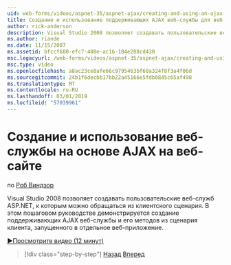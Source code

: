 ```yaml
---
uid: web-forms/videos/aspnet-35/aspnet-ajax/creating-and-using-an-ajax-enabled-web-service-in-a-web-site
title: Создание и использование поддерживающих AJAX веб-службы для веб-сайта | Документация Майкрософт
author: rick-anderson
description: Visual Studio 2008 позволяет создавать пользовательские веб-служб ASP.NET, к которым можно обращаться из клиентского сценария. В этом пошаговом руководстве демонстрируется создание го...
ms.author: riande
ms.date: 11/15/2007
ms.assetid: bfccf680-efc7-400e-ac16-104e288cd430
msc.legacyurl: /web-forms/videos/aspnet-35/aspnet-ajax/creating-and-using-an-ajax-enabled-web-service-in-a-web-site
msc.type: video
ms.openlocfilehash: a8ac23ce8afe66c9795463bf68a324f8f3a4f06d
ms.sourcegitcommit: 24b1f6decbb17bb22a45166e5fdb0845c65af498
ms.translationtype: MT
ms.contentlocale: ru-RU
ms.lasthandoff: 03/01/2019
ms.locfileid: "57039961"
---
```

<a name="creating-and-using-an-ajax-enabled-web-service-in-a-web-site"></a>Создание и использование веб-службы на основе AJAX на веб-сайте
====================
по [Роб Виндзор](https://twitter.com/robwindsor)

Visual Studio 2008 позволяет создавать пользовательские веб-служб ASP.NET, к которым можно обращаться из клиентского сценария. В этом пошаговом руководстве демонстрируется создание поддерживающих AJAX веб-службы и его методов из сценария клиента, запущенного в отдельное веб-приложение.

[&#9654;Просмотрите видео (12 минут)](https://channel9.msdn.com/Blogs/ASP-NET-Site-Videos/creating-and-using-an-ajax-enabled-web-service-in-a-web-site)

> [!div class="step-by-step"]
> [Назад](adding-ajax-functionality-to-an-existing-aspnet-page.md)
> [Вперед](aspnet-ajax-a-demonstration-of-aspnet-ajax.md)
